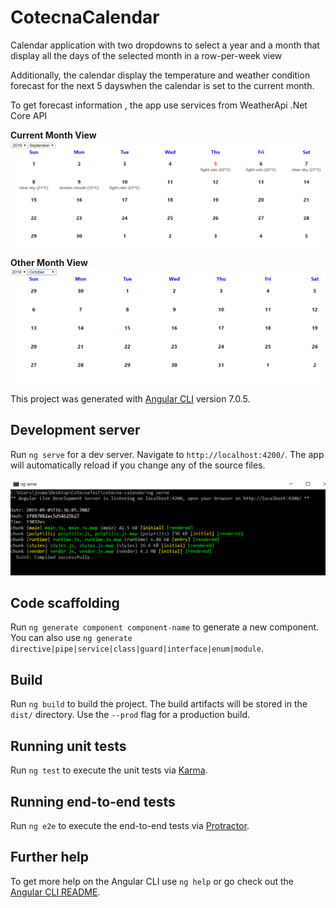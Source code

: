 # CotecnaCalendar

Calendar application with two dropdowns to select a year and a month that display all the days of the selected month in a row-per-week view 

Additionally, the calendar display the temperature and weather condition forecast for the next 5 dayswhen the calendar is set to the current month.

To get forecast information , the app use services from WeatherApi .Net Core API

**Current Month View**
 ![Application screen](https://github.com/josmarycarrero/WeatherApp/blob/master/screenshots/calendarthis%20month.PNG)

**Other Month View**
 ![Application screen](https://github.com/josmarycarrero/WeatherApp/blob/master/screenshots/calendarothermonth.PNG)




This project was generated with [Angular CLI](https://github.com/angular/angular-cli) version 7.0.5.

## Development server

Run `ng serve` for a dev server. Navigate to `http://localhost:4200/`. The app will automatically reload if you change any of the source files.

 ![Application screen](https://github.com/josmarycarrero/WeatherApp/blob/master/screenshots/ngserve.PNG)
 
## Code scaffolding

Run `ng generate component component-name` to generate a new component. You can also use `ng generate directive|pipe|service|class|guard|interface|enum|module`.

## Build

Run `ng build` to build the project. The build artifacts will be stored in the `dist/` directory. Use the `--prod` flag for a production build.

## Running unit tests

Run `ng test` to execute the unit tests via [Karma](https://karma-runner.github.io).

## Running end-to-end tests

Run `ng e2e` to execute the end-to-end tests via [Protractor](http://www.protractortest.org/).

## Further help

To get more help on the Angular CLI use `ng help` or go check out the [Angular CLI README](https://github.com/angular/angular-cli/blob/master/README.md).
